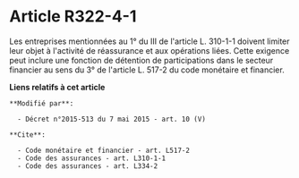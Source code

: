 # Article R322-4-1

Les entreprises mentionnées au 1° du III de l'article L. 310-1-1 doivent limiter leur objet à l'activité de réassurance et
aux opérations liées. Cette exigence peut inclure une fonction de détention de participations dans le secteur financier au
sens du 3° de l'article L. 517-2 du code monétaire et financier.

**Liens relatifs à cet article**

	**Modifié par**:

	  - Décret n°2015-513 du 7 mai 2015 - art. 10 (V)

	**Cite**:

	  - Code monétaire et financier - art. L517-2
	  - Code des assurances - art. L310-1-1
	  - Code des assurances - art. L334-2
